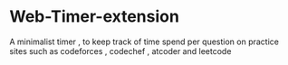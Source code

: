 # Web-Timer-extension
A minimalist timer , to keep track of time spend per question on practice sites such as codeforces , codechef , atcoder and leetcode
